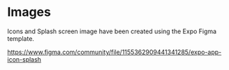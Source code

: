 # Images

Icons and Splash screen image have been created using the Expo Figma template.

https://www.figma.com/community/file/1155362909441341285/expo-app-icon-splash